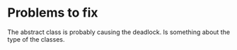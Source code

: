 # Problems to fix

The abstract class is probably causing the deadlock. 
Is something about the type of the classes.